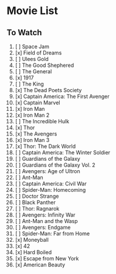 # Movie List

## To Watch

1. [ ] Space Jam
1. [x] Field of Dreams
1. [ ] Ulees Gold
1. [ ] The Good Shephered
1. [ ] The General
1. [x] 1917
1. [ ] The King
1. [x] The Dead Poets Society
1. [x] Captain America: The First Avenger
1. [x] Captain Marvel
1. [x] Iron Man
1. [x] Iron Man 2
1. [ ] The Incredible Hulk
1. [x] Thor
1. [x] The Avengers
1. [x] Iron Man 3
1. [x] Thor: The Dark World
1. [ ] Captain America: The Winter Soldier
1. [ ] Guardians of the Galaxy
1. [ ] Guardians of the Galaxy Vol. 2 
1. [ ] Avengers: Age of Ultron
1. [ ] Ant-Man
1. [ ] Captain America: Civil War
1. [ ] Spider-Man: Homecoming
1. [ ] Doctor Strange
1. [ ] Black Panther
1. [ ] Thor: Ragnarok
1. [ ] Avengers: Infinity War
1. [ ] Ant-Man and the Wasp
1. [ ] Avengers: Endgame
1. [ ] Spider-Man: Far from Home
1. [x] Moneyball
1. [x] 42
1. [x] Hard Boiled
1. [x] Escape from New York
1. [x] American Beauty
